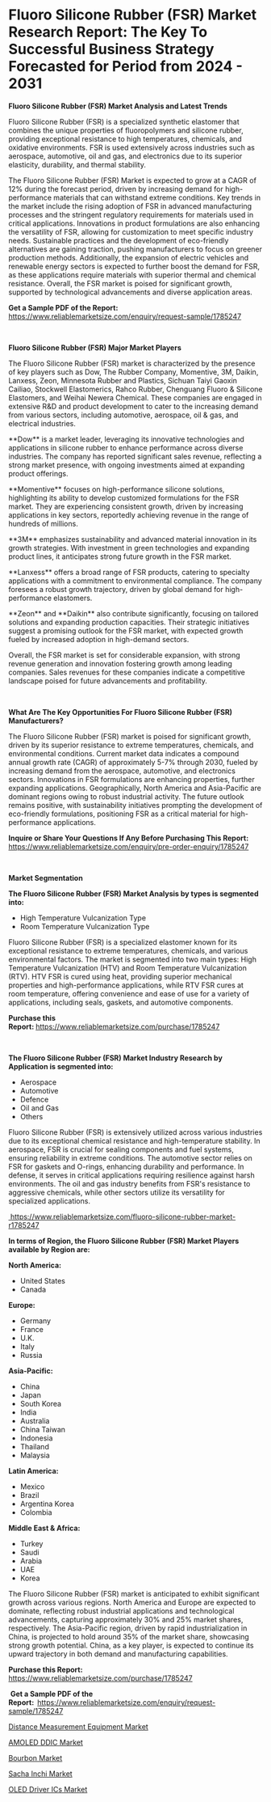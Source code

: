 <p><h1>Fluoro Silicone Rubber (FSR) Market Research Report: The Key To Successful Business Strategy Forecasted for Period from 2024 - 2031</h1></p><p><strong>Fluoro Silicone Rubber (FSR) Market Analysis and Latest Trends</strong></p>
<p><p>Fluoro Silicone Rubber (FSR) is a specialized synthetic elastomer that combines the unique properties of fluoropolymers and silicone rubber, providing exceptional resistance to high temperatures, chemicals, and oxidative environments. FSR is used extensively across industries such as aerospace, automotive, oil and gas, and electronics due to its superior elasticity, durability, and thermal stability.</p><p>The Fluoro Silicone Rubber (FSR) Market is expected to grow at a CAGR of 12% during the forecast period, driven by increasing demand for high-performance materials that can withstand extreme conditions. Key trends in the market include the rising adoption of FSR in advanced manufacturing processes and the stringent regulatory requirements for materials used in critical applications. Innovations in product formulations are also enhancing the versatility of FSR, allowing for customization to meet specific industry needs. Sustainable practices and the development of eco-friendly alternatives are gaining traction, pushing manufacturers to focus on greener production methods. Additionally, the expansion of electric vehicles and renewable energy sectors is expected to further boost the demand for FSR, as these applications require materials with superior thermal and chemical resistance. Overall, the FSR market is poised for significant growth, supported by technological advancements and diverse application areas.</p></p>
<p><strong>Get a Sample PDF of the Report:&nbsp;</strong> <a href="https://www.reliablemarketsize.com/enquiry/request-sample/1785247?utm_campaign=1398&utm_medium=2&utm_source=Github&utm_content=ia&utm_term=08102024&utm_id=fluoro-silicone-rubber-fsr">https://www.reliablemarketsize.com/enquiry/request-sample/1785247</a></p>
<p>&nbsp;</p>
<p><strong>Fluoro Silicone Rubber (FSR) Major Market Players</strong></p>
<p><p>The Fluoro Silicone Rubber (FSR) market is characterized by the presence of key players such as Dow, The Rubber Company, Momentive, 3M, Daikin, Lanxess, Zeon, Minnesota Rubber and Plastics, Sichuan Taiyi Gaoxin Cailiao, Stockwell Elastomerics, Rahco Rubber, Chenguang Fluoro & Silicone Elastomers, and Weihai Newera Chemical. These companies are engaged in extensive R&D and product development to cater to the increasing demand from various sectors, including automotive, aerospace, oil & gas, and electrical industries.</p><p>**Dow** is a market leader, leveraging its innovative technologies and applications in silicone rubber to enhance performance across diverse industries. The company has reported significant sales revenue, reflecting a strong market presence, with ongoing investments aimed at expanding product offerings.</p><p>**Momentive** focuses on high-performance silicone solutions, highlighting its ability to develop customized formulations for the FSR market. They are experiencing consistent growth, driven by increasing applications in key sectors, reportedly achieving revenue in the range of hundreds of millions.</p><p>**3M** emphasizes sustainability and advanced material innovation in its growth strategies. With investment in green technologies and expanding product lines, it anticipates strong future growth in the FSR market.</p><p>**Lanxess** offers a broad range of FSR products, catering to specialty applications with a commitment to environmental compliance. The company foresees a robust growth trajectory, driven by global demand for high-performance elastomers.</p><p>**Zeon** and **Daikin** also contribute significantly, focusing on tailored solutions and expanding production capacities. Their strategic initiatives suggest a promising outlook for the FSR market, with expected growth fueled by increased adoption in high-demand sectors.</p><p>Overall, the FSR market is set for considerable expansion, with strong revenue generation and innovation fostering growth among leading companies. Sales revenues for these companies indicate a competitive landscape poised for future advancements and profitability.</p></p>
<p>&nbsp;</p>
<p><strong>What Are The Key Opportunities For Fluoro Silicone Rubber (FSR) Manufacturers?</strong></p>
<p><p>The Fluoro Silicone Rubber (FSR) market is poised for significant growth, driven by its superior resistance to extreme temperatures, chemicals, and environmental conditions. Current market data indicates a compound annual growth rate (CAGR) of approximately 5-7% through 2030, fueled by increasing demand from the aerospace, automotive, and electronics sectors. Innovations in FSR formulations are enhancing properties, further expanding applications. Geographically, North America and Asia-Pacific are dominant regions owing to robust industrial activity. The future outlook remains positive, with sustainability initiatives prompting the development of eco-friendly formulations, positioning FSR as a critical material for high-performance applications.</p></p>
<p><strong>Inquire or Share Your Questions If Any Before Purchasing This Report:</strong> <a href="https://www.reliablemarketsize.com/enquiry/pre-order-enquiry/1785247?utm_campaign=1398&utm_medium=2&utm_source=Github&utm_content=ia&utm_term=08102024&utm_id=fluoro-silicone-rubber-fsr">https://www.reliablemarketsize.com/enquiry/pre-order-enquiry/1785247</a></p>
<p>&nbsp;</p>
<p><strong>Market Segmentation</strong></p>
<p><strong>The Fluoro Silicone Rubber (FSR) Market Analysis by types is segmented into:</strong></p>
<p><ul><li>High Temperature Vulcanization Type</li><li>Room Temperature Vulcanization Type</li></ul></p>
<p><p>Fluoro Silicone Rubber (FSR) is a specialized elastomer known for its exceptional resistance to extreme temperatures, chemicals, and various environmental factors. The market is segmented into two main types: High Temperature Vulcanization (HTV) and Room Temperature Vulcanization (RTV). HTV FSR is cured using heat, providing superior mechanical properties and high-performance applications, while RTV FSR cures at room temperature, offering convenience and ease of use for a variety of applications, including seals, gaskets, and automotive components.</p></p>
<p><strong>Purchase this Report:&nbsp;</strong><a href="https://www.reliablemarketsize.com/purchase/1785247?utm_campaign=1398&utm_medium=2&utm_source=Github&utm_content=ia&utm_term=08102024&utm_id=fluoro-silicone-rubber-fsr">https://www.reliablemarketsize.com/purchase/1785247</a></p>
<p>&nbsp;</p>
<p><strong>The Fluoro Silicone Rubber (FSR) Market Industry Research by Application is segmented into:</strong></p>
<p><ul><li>Aerospace</li><li>Automotive</li><li>Defence</li><li>Oil and Gas</li><li>Others</li></ul></p>
<p><p>Fluoro Silicone Rubber (FSR) is extensively utilized across various industries due to its exceptional chemical resistance and high-temperature stability. In aerospace, FSR is crucial for sealing components and fuel systems, ensuring reliability in extreme conditions. The automotive sector relies on FSR for gaskets and O-rings, enhancing durability and performance. In defense, it serves in critical applications requiring resilience against harsh environments. The oil and gas industry benefits from FSR's resistance to aggressive chemicals, while other sectors utilize its versatility for specialized applications.</p></p>
<p><a href="https://www.reliablemarketsize.com/fluoro-silicone-rubber-market-r1785247?utm_campaign=1398&utm_medium=2&utm_source=Github&utm_content=ia&utm_term=08102024&utm_id=fluoro-silicone-rubber-fsr">&nbsp;https://www.reliablemarketsize.com/fluoro-silicone-rubber-market-r1785247</a></p>
<p><strong>In terms of Region, the Fluoro Silicone Rubber (FSR) Market Players available by Region are:</strong></p>
<p>
    <p> <strong> North America: </strong>
        <ul>
            <li>United States</li>
            <li>Canada</li>
        </ul>
        </p> 
    <p> <strong> Europe: </strong>
        <ul>
            <li>Germany</li>
            <li>France</li>
            <li>U.K.</li>
            <li>Italy</li>
            <li>Russia</li>
        </ul>
        </p> 
    <p> <strong> Asia-Pacific: </strong>
        <ul>
            <li>China</li>
            <li>Japan</li>
            <li>South Korea</li>
            <li>India</li>
            <li>Australia</li>
            <li>China Taiwan</li>
            <li>Indonesia</li>
            <li>Thailand</li>
            <li>Malaysia</li>
        </ul>
        </p> 
    <p> <strong> Latin America: </strong>
        <ul>
            <li>Mexico</li>
            <li>Brazil</li>
            <li>Argentina Korea</li>
            <li>Colombia</li>
        </ul>
        </p> 
    <p> <strong> Middle East & Africa: </strong>
        <ul>
            <li>Turkey</li>
            <li>Saudi</li>
            <li>Arabia</li>
            <li>UAE</li>
            <li>Korea</li>
        </ul>
    </p>
    </p>
<p><p>The Fluoro Silicone Rubber (FSR) market is anticipated to exhibit significant growth across various regions. North America and Europe are expected to dominate, reflecting robust industrial applications and technological advancements, capturing approximately 30% and 25% market shares, respectively. The Asia-Pacific region, driven by rapid industrialization in China, is projected to hold around 35% of the market share, showcasing strong growth potential. China, as a key player, is expected to continue its upward trajectory in both demand and manufacturing capabilities.</p></p>
<p><strong>Purchase this Report: </strong><a href="https://www.reliablemarketsize.com/purchase/1785247?utm_campaign=1398&utm_medium=2&utm_source=Github&utm_content=ia&utm_term=08102024&utm_id=fluoro-silicone-rubber-fsr">https://www.reliablemarketsize.com/purchase/1785247</a></p>
<p>&nbsp;<strong>Get a Sample PDF of the Report:&nbsp;&nbsp;</strong><a href="https://www.reliablemarketsize.com/enquiry/request-sample/1785247?utm_campaign=1398&utm_medium=2&utm_source=Github&utm_content=ia&utm_term=08102024&utm_id=fluoro-silicone-rubber-fsr">https://www.reliablemarketsize.com/enquiry/request-sample/1785247</a></p>
<p><strong></strong></p>
<p><p><a href="https://www.linkedin.com/pulse/key-drivers-distance-measurement-equipment-market-trends-future-8b1cf?utm_campaign=1398&utm_medium=2&utm_source=Github&utm_content=ia&utm_term=08102024&utm_id=fluoro-silicone-rubber-fsr">Distance Measurement Equipment Market</a></p><p><a href="https://github.com/hollyv2vajass/Market-Research-Report-List-1/blob/main/amoled-ddic-market.md?utm_campaign=1398&utm_medium=2&utm_source=Github&utm_content=ia&utm_term=08102024&utm_id=fluoro-silicone-rubber-fsr">AMOLED DDIC Market</a></p><p><a href="https://www.linkedin.com/pulse/bourbon-market-industry-landscape-growth-trajectories-global-axlwf?utm_campaign=1398&utm_medium=2&utm_source=Github&utm_content=ia&utm_term=08102024&utm_id=fluoro-silicone-rubber-fsr">Bourbon Market</a></p><p><a href="https://issuu.com/reportprime-2/docs/sacha-inchi-market-size-2030.pptx_473507e2fbe7ed?utm_campaign=1398&utm_medium=2&utm_source=Github&utm_content=ia&utm_term=08102024&utm_id=fluoro-silicone-rubber-fsr">Sacha Inchi Market</a></p><p><a href="https://github.com/miracleabn/Market-Research-Report-List-1/blob/main/oled-driver-ics-market.md?utm_campaign=1398&utm_medium=2&utm_source=Github&utm_content=ia&utm_term=08102024&utm_id=fluoro-silicone-rubber-fsr">OLED Driver ICs Market</a></p></p>